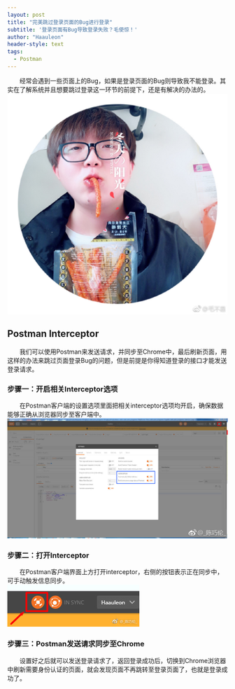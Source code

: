 ```yaml
---
layout: post
title: "完美跳过登录页面的Bug进行登录"
subtitle: '登录页面有Bug导致登录失败？毛使惊！'
author: "Haauleon"
header-style: text
tags:
  - Postman
---
```


&emsp;&emsp;经常会遇到一些页面上的Bug，如果是登录页面的Bug则导致我不能登录。其实在了解系统并且想要跳过登录这一环节的前提下，还是有解决的办法的。        
![](\img\in-post\2019-02-12-PostmanLogin\1.jpg)                         




## Postman Interceptor
&emsp;&emsp;我们可以使用Postman来发送请求，并同步至Chrome中，最后刷新页面，用这样的办法来跳过页面登录Bug的问题，但是前提是你得知道登录的接口才能发送登录请求。         

### 步骤一：开启相关Interceptor选项
&emsp;&emsp;在Postman客户端的设置选项里面把相关interceptor选项均开启，确保数据能够正确从浏览器同步至客户端中。          
![](\img\in-post\2019-02-12-PostmanLogin\2.jpg)


### 步骤二：打开Interceptor
&emsp;&emsp;在Postman客户端界面上方打开interceptor，右侧的按钮表示正在同步中，可手动触发信息同步。          
![](\img\in-post\2019-02-12-PostmanLogin\3.jpg)


### 步骤三：Postman发送请求同步至Chrome
&emsp;&emsp;设置好之后就可以发送登录请求了，返回登录成功后，切换到Chrome浏览器中刷新需要身份认证的页面，就会发现页面不再跳转至登录页面了，也就是登录成功了。